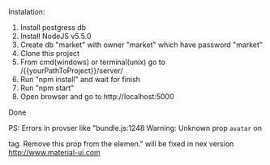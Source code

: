 Instalation:

1. Install postgress db
2. Install NodeJS v5.5.0
3. Create db "market" with owner "market" which have password "market"
4. Clone this project
5. From cmd(windows) or terminal(unix) go to /{{yourPathToProject}}/server/
6. Run "npm install" and wait for finish
7. Run "npm start"
8. Open browser and go to http://localhost:5000

Done

PS: Errors in provser like "bundle.js:1248 Warning: Unknown prop `avatar` on <div> tag. Remove this prop from the elemen." will be fixed in nex version http://www.material-ui.com
